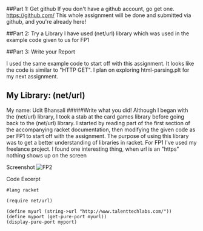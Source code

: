 ##Part 1: Get github
If you don't have a github account, go get one. https://github.com/
This whole assignment will be done and submitted via github, and you're already here!
 
##Part 2: Try a Library
I have used (net/url) library which was used in the example code given to us for FP1

##Part 3: Write your Report

I used the same example code to start off with this assignment. It looks like the code is similar to "HTTP GET". I plan on exploring  html-parsing.plt	for my next assignment.

## My Library: (net/url)
My name: Udit Bhansali
#####Write what you did!
Although I began with the (net/url) library, I took a stab at the card games library before going back to the (net/url) library. I started by reading part of the first section of the accompanying racket documentation, then modifying the given code as per FP1 to start off with the assignment. The purpose of using this library was to get a better understanding of libraries in racket. For FP1 I've used my freelance project. I found one interesting thing, when url is an "https" nothing shows up on the screen

Screenshot
![FP2](http://i.imgur.com/Ts9kav4.png?1)

Code Excerpt
```
#lang racket

(require net/url)

(define myurl (string->url "http://www.talenttechlabs.com/"))
(define myport (get-pure-port myurl))
(display-pure-port myport)
```
